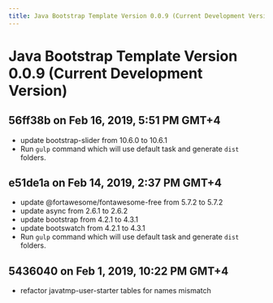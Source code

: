 ```yaml
---
title: Java Bootstrap Template Version 0.0.9 (Current Development Version)
---
```

# Java Bootstrap Template Version 0.0.9 (Current Development Version)

## 56ff38b on Feb 16, 2019, 5:51 PM GMT+4
- update bootstrap-slider from 10.6.0 to 10.6.1
- Run `gulp` command which will use default task and generate `dist` folders.

## e51de1a on Feb 14, 2019, 2:37 PM GMT+4
- update @fortawesome/fontawesome-free from 5.7.2 to 5.7.2
- update async from 2.6.1 to 2.6.2
- update bootstrap from 4.2.1 to 4.3.1
- update bootswatch from 4.2.1 to 4.3.1
- Run `gulp` command which will use default task and generate `dist` folders.

## 5436040 on Feb 1, 2019, 10:22 PM GMT+4
- refactor javatmp-user-starter tables for names mismatch